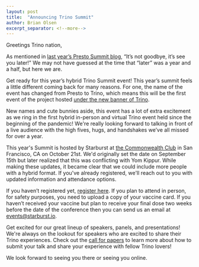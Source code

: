 ```yaml
---
layout: post
title:  "Announcing Trino Summit"
author: Brian Olsen
excerpt_separator: <!--more-->
---
```


Greetings Trino nation,

As mentioned in [last year’s Presto Summit blog](https://blog.starburst.io/presto-summit-sf-postponed-to-2021),
“It’s not goodbye, it’s see you later!” We may not have guessed at the time that
“later” was a year and a half, but here we are.

Get ready for this year’s hybrid Trino Summit event! This year’s summit feels a
little different coming back for many reasons. For one, the name of the event
has changed from Presto to Trino, which means this will be the first event of
the project hosted [under the new banner of Trino](https://trino.io/blog/2020/12/27/announcing-trino.html).

<!--more-->

New names and cute bunnies aside, this event has a lot of extra excitement as we
ring in the first hybrid in-person and virtual Trino event held since the
beginning of the pandemic! We're really looking forward to talking in front of a
live audience with the high fives, hugs, and handshakes we’ve all missed for
over a year.

This year's Summit is hosted by Starburst at [the Commonwealth Club](https://www.commonwealthclub.org/visitorinfo)
in San Francisco, CA on October 21st. We'd originally set the date on
September 15th but later realized that this was conflicting with Yom Kippur.
While making these updates, it became clear that we could include more people
with a hybrid format. If you've already registered, we'll reach out to you with
updated information and attendance options.

If you haven’t registered yet, [register here](http://starburst.io/trinosummit2021).
If you plan to attend in person, for safety purposes, you need to upload a copy
of your vaccine card. If you haven’t received your vaccine but plan to receive
your final dose two weeks before the date of the conference then you can send us
an email at [events@starburst.io](mailto:events@starburst.io).

Get excited for our great lineup of speakers, panels, and presentations! We're
always on the lookout for speakers who are excited to share their Trino
experiences. Check out the [call for papers](https://www.starburst.io/info/trino-summit-call-for-papers/)
to learn more about how to submit your talk and share your experience with
fellow Trino lovers!

We look forward to seeing you there or seeing you online.
